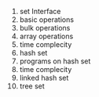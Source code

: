 1. set Interface
2. basic operations
3. bulk operations
4. array operations
5. time complecity
6. hash set 
7. programs on hash set
8. time complecity
9. linked hash set
10. tree set
